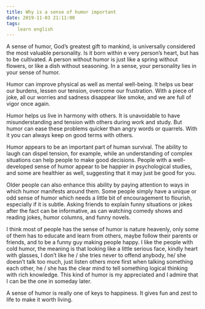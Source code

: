 ```yaml
---
title: Why is a sense of humor important
date: 2019-11-03 21:11:00
tags:
    learn english
---
```

A sense of humor, God’s greatest gift to
mankind, is universally considered the most valuable personality. Is it born
within e very person’s heart, but has to be cultivated. A person without humor
is just like a spring without flowers, or like a dish without seasoning. In a
sense, your personality lies in your sense of humor.

Humor can improve physical as well as mental
well-being. It helps us bear our burdens, lessen our tension, overcome our
frustration. With a piece of joke, all our worries and sadness disappear like
smoke, and we are full of vigor once again. 

Humor helps us live in harmony with others. It
is unavoidable to have misunderstanding and tension with others during work and
study. But humor can ease these problems quicker than angry words or quarrels.
With it you can always keep on good terms with others.

Humor appears to be an important part of human survival. The
ability to laugh can dispel tension, for example, while an understanding of
complex situations can help people to make good decisions. People with a
well-developed sense of humor appear to be happier in psychological studies,
and some are healthier as well, suggesting that it may just be good for you.

Older people can also enhance this ability by paying attention
to ways in which humor manifests around them. Some people simply have a unique
or odd sense of humor which needs a little bit of encouragement to flourish,
especially if it is subtle. Asking friends to explain funny situations or jokes
after the fact can be informative, as can watching comedy shows and reading
jokes, humor columns, and funny novels.

I think most of people has the sense of humor
is nature heavenly, only some of them has to educate and learn from others,
maybe follow their parents or friends, and to be a funny guy making people
happy. I like the people with cold humor, the meaning is that looking like a
little serious face, kindly heart with glasses, I don’t like he / she tries never
to offend anybody, he/ she doesn’t talk too much, just listen others more first
when talking something each other, he / she has the clear mind to tell something
logical thinking with rich knowledge. This kind of humor is my appreciated and I
admire that I can be the one in someday later.

A sense of humor is really one of keys to
happiness. It gives fun and zest to life to make it worth living.